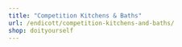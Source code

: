 ```yaml
---
title: "Competition Kitchens & Baths"
url: /endicott/competition-kitchens-and-baths/
shop: doityourself
---
```

